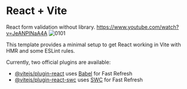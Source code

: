 # React + Vite
React form validation without library. https://www.youtube.com/watch?v=JeANPINaA4A 
![0101](https://github.com/cegerxwin/React-Form-Validation/assets/31402706/07ee8954-be4c-4a38-b41f-e4c15483d21d)

This template provides a minimal setup to get React working in Vite with HMR and some ESLint rules.

Currently, two official plugins are available:

- [@vitejs/plugin-react](https://github.com/vitejs/vite-plugin-react/blob/main/packages/plugin-react/README.md) uses [Babel](https://babeljs.io/) for Fast Refresh
- [@vitejs/plugin-react-swc](https://github.com/vitejs/vite-plugin-react-swc) uses [SWC](https://swc.rs/) for Fast Refresh
